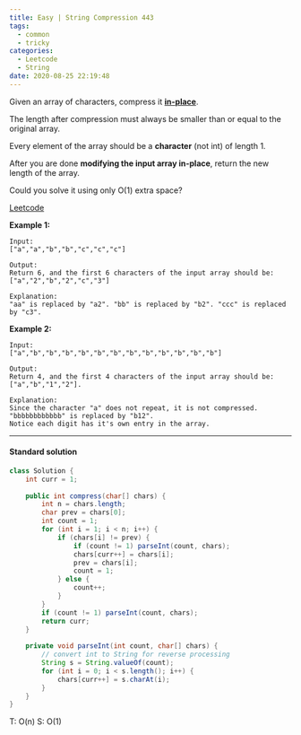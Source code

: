```yaml
---
title: Easy | String Compression 443
tags:
  - common
  - tricky
categories:
  - Leetcode
  - String
date: 2020-08-25 22:19:48
---
```


Given an array of characters, compress it [**in-place**](https://en.wikipedia.org/wiki/In-place_algorithm).

The length after compression must always be smaller than or equal to the original array.

Every element of the array should be a **character** (not int) of length 1.

After you are done **modifying the input array in-place**, return the new length of the array.

Could you solve it using only O(1) extra space?

[Leetcode](https://leetcode.com/problems/string-compression/)

<!--more-->

**Example 1:**

```
Input:
["a","a","b","b","c","c","c"]

Output:
Return 6, and the first 6 characters of the input array should be: ["a","2","b","2","c","3"]

Explanation:
"aa" is replaced by "a2". "bb" is replaced by "b2". "ccc" is replaced by "c3".
```

**Example 2:**

```
Input:
["a","b","b","b","b","b","b","b","b","b","b","b","b"]

Output:
Return 4, and the first 4 characters of the input array should be: ["a","b","1","2"].

Explanation:
Since the character "a" does not repeat, it is not compressed. "bbbbbbbbbbbb" is replaced by "b12".
Notice each digit has it's own entry in the array.
```

---

#### Standard solution  

```java
class Solution {
    int curr = 1;
    
    public int compress(char[] chars) {
        int n = chars.length;
        char prev = chars[0];
        int count = 1;
        for (int i = 1; i < n; i++) {
            if (chars[i] != prev) {
                if (count != 1) parseInt(count, chars);
                chars[curr++] = chars[i];
                prev = chars[i];
                count = 1;
            } else {
                count++;
            }
        }
        if (count != 1) parseInt(count, chars);
        return curr;
    }
    
    private void parseInt(int count, char[] chars) {
      	// convert int to String for reverse processing
        String s = String.valueOf(count);  
        for (int i = 0; i < s.length(); i++) {
            chars[curr++] = s.charAt(i);
        }
    }
}
```

T: O(n)			S: O(1)

